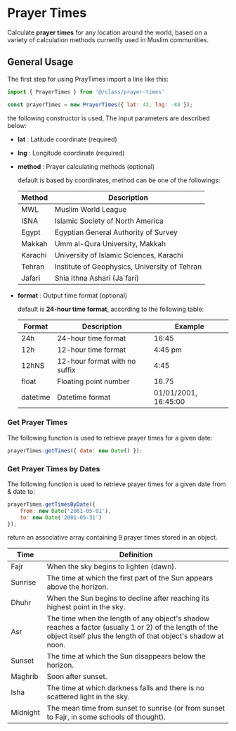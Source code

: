 # Prayer Times
Calculate **prayer times** for any location around the world, based on a variety of calculation methods currently used in Muslim communities.

## General Usage
The first step for using PrayTimes import a line like this:

```js
import { PrayerTimes } from '@/class/prayer-times'

const prayerTimes = new PrayerTimes({ lat: 43, lng: -80 });
```
the following constructor is used, The input parameters are described below:

- **lat**       : Latitude coordinate (required)
- **lng**       : Longitude coordinate (required)
- **method**    : Prayer calculating methods (optional)

    default is based by coordinates, method can be one of the followings:

    | Method   | Description                                   |
    |----------|-----------------------------------------------|
    | MWL      | Muslim World League                           |
    | ISNA     | Islamic Society of North America              |
    | Egypt    | Egyptian General Authority of Survey          |
    | Makkah   | Umm al-Qura University, Makkah                |
    | Karachi  | University of Islamic Sciences, Karachi       |
    | Tehran   | Institute of Geophysics, University of Tehran |
    | Jafari   | Shia Ithna Ashari (Ja`fari)                   |

- **format**    : Output time format (optional)

    default is **24-hour time format**, according to the following table:
    
    | Format     | Description                     | Example                   |
    |------------|---------------------------------|---------------------------|
    | 24h        | 24-hour time format             | 16:45                     |
    | 12h        | 12-hour time format             | 4:45 pm                   |
    | 12hNS      | 12-hour format with no suffix   | 4:45                      |
    | float      | Floating point number           | 16.75                     |
    | datetime   | Datetime format                 | 01/01/2001, 16:45:00      |


### Get Prayer Times
The following function is used to retrieve prayer times for a given date:

```js
prayerTimes.getTimes({ date: new Date() });
```

### Get Prayer Times by Dates
The following function is used to retrieve prayer times for a given date from & date to:

```js
prayerTimes.getTimesByDate({ 
    from: new Date('2001-05-01'),
    to: new Date('2001-05-31') 
});
```

return an associative array containing 9 prayer times stored in an object.

| Time     | Definition |
|----------|------------|
| Fajr     | When the sky begins to lighten (dawn). |
| Sunrise  | The time at which the first part of the Sun appears above the horizon. |
| Dhuhr    | When the Sun begins to decline after reaching its highest point in the sky. |
| Asr      | The time when the length of any object's shadow reaches a factor (usually 1 or 2) of the length of the object itself plus the length of that object's shadow at noon. |
| Sunset   | The time at which the Sun disappears below the horizon. |
| Maghrib  | Soon after sunset. |
| Isha     | The time at which darkness falls and there is no scattered light in the sky. |
| Midnight | The mean time from sunset to sunrise (or from sunset to Fajr, in some schools of thought). |
